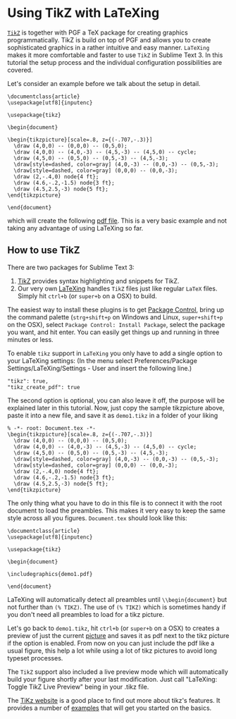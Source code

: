 # Using TikZ with LaTeXing

[`TikZ`][tikz] is together with PGF a TeX package for creating graphics
programmatically. TikZ is build on top of PGF and allows you to create
sophisticated graphics in a rather intuitive and easy manner. `LaTeXing` makes
it more comfortable and faster to use `TikZ` in Sublime Text 3. In this tutorial the setup
process and the individual configuration possibilities are covered.

Let's consider an example before we talk about the setup in detail.

	\documentclass{article}
	\usepackage[utf8]{inputenc}

	\usepackage{tikz}

	\begin{document}

	\begin{tikzpicture}[scale=.8, z={(-.707,-.3)}]
	  \draw (4,0,0) -- (0,0,0) -- (0,5,0);
	  \draw (4,0,0) -- (4,0,-3) -- (4,5,-3) -- (4,5,0) -- cycle;
	  \draw (4,5,0) -- (0,5,0) -- (0,5,-3) -- (4,5,-3);
	  \draw[style=dashed, color=gray] (4,0,-3) -- (0,0,-3) -- (0,5,-3);
	  \draw[style=dashed, color=gray] (0,0,0) -- (0,0,-3);
	  \draw (2,-.4,0) node{4 ft};
	  \draw (4.6,-.2,-1.5) node{3 ft};
	  \draw (4.5,2.5,-3) node{5 ft};
	\end{tikzpicture}

	\end{document}

which will create the following [pdf file][tikz_example1]. This is a very
basic example and not taking any advantage of using LaTeXing so far.

## How to use TikZ

There are two packages for Sublime Text 3:

1. [TikZ][sublime_tikz] provides syntax highlighting and snippets for TikZ.
2. Our very own [LaTeXing][latexing] handles `TikZ` files just like regular
   `LaTeX` files. Simply hit `ctrl+b` (or `super+b` on a OSX) to build.

The easiest way to install these plugins is to get [Package Control][pc],
bring up the command palette (`strg+shift+p` on Windows and Linux,
`super+shift+p` on the OSX), select `Package Control: Install Package`, select
the package you want, and hit enter. You can easily get things up and running
in three minutes or less.

To enable `tikz` support in `LaTeXing` you only have to add a single option to
your LaTeXing settings: (In the menu select Preferences/Package
Settings/LaTeXing/Settings - User and insert the following line.)

	"tikz": true,
	"tikz_create_pdf": true

The second option is optional, you can also leave it off, the purpose will be
explained later in this tutorial. Now, just copy the sample tikzpicture above,
paste it into a new file, and save it as `demo1.tikz` in a folder of your
liking

	% -*- root: Document.tex -*-
	\begin{tikzpicture}[scale=.8, z={(-.707,-.3)}]
	  \draw (4,0,0) -- (0,0,0) -- (0,5,0);
	  \draw (4,0,0) -- (4,0,-3) -- (4,5,-3) -- (4,5,0) -- cycle;
	  \draw (4,5,0) -- (0,5,0) -- (0,5,-3) -- (4,5,-3);
	  \draw[style=dashed, color=gray] (4,0,-3) -- (0,0,-3) -- (0,5,-3);
	  \draw[style=dashed, color=gray] (0,0,0) -- (0,0,-3);
	  \draw (2,-.4,0) node{4 ft};
	  \draw (4.6,-.2,-1.5) node{3 ft};
	  \draw (4.5,2.5,-3) node{5 ft};
	\end{tikzpicture}


The only thing what you have to do in this file is to connect it with the root
document to load the preambles. This makes it very easy to keep the same style
across all you figures. `Document.tex` should look like this:

	\documentclass{article}
	\usepackage[utf8]{inputenc}

	\usepackage{tikz}

	\begin{document}

	\includegraphics{demo1.pdf}

	\end{document}

LaTeXing will automatically detect all preambles until `\\begin{document}` but
not further than `(% TIKZ)`. The use of `(% TIKZ)` which is sometimes handy if
you don't need all preambles to load for a tikz picture.

Let's go back to `demo1.tikz`, hit `ctrl+b` (or `super+b` on a OSX) to creates
a preview of just the current [picture][tikz_example2] and saves it as pdf
next to the tikz picture if the option is enabled. From now on you can just
include the pdf like a usual figure, this help a lot while using a lot of tikz
pictures to avoid long typeset processes.

The `TikZ` support also included a live preview mode which will automatically build your figure shortly after your last modification. Just call "LaTeXing: Toggle TikZ Live Preview" being in your .tikz file.

The [TiKz website][tikz] is a good place to find out more about tikz's
features. It provides a number of [examples][tikz_demos] that will get you started on the
basics.

[tikz]: http://www.texample.net/tikz/
[tikz_demos]: http://www.texample.net/tikz/examples
[tikz_example1]: files/tikz_example1.pdf
[tikz_example2]: files/tikz_example2.pdf
[tikz_example3]: files/tikz_example3.pdf
[knitr_options]: http://yihui.name/knitr/options
[sublime_tikz]: https://github.com/Chris---/SublimeText-TikZ
[latexing]: http://www.latexing.com/
[pc]: https://sublime.wbond.net/installation
